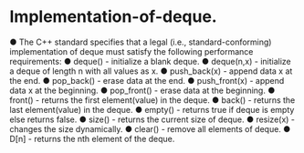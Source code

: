 # Implementation-of-deque.

● The C++ standard specifies that a legal (i.e., standard-conforming)
implementation of deque must satisfy the following performance
requirements:
● deque() - initialize a blank deque.
● deque(n,x) - initialize a deque of length n with all values as x.
● push_back(x) - append data x at the end.
● pop_back() - erase data at the end.
● push_front(x) - append data x at the beginning.
● pop_front() - erase data at the beginning.
● front() - returns the first element(value) in the deque.
● back() - returns the last element(value) in the deque.
● empty() - returns true if deque is empty else returns false.
● size() - returns the current size of deque.
● resize(x) - changes the size dynamically.
● clear() - remove all elements of deque.
● D[n] - returns the nth element of the deque.
